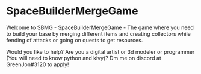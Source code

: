# SpaceBuilderMergeGame
Welcome to SBMG - SpaceBuilderMergeGame - The game where you need to build your base by merging different items and creating collectors while fending of attacks or going on quests to get resources.

Would you like to help? Are you a digital artist or 3d modeler or programmer (You will need to know python and kivy)? Dm me on discord at GreenJon#3120 to apply!